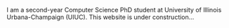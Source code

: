 I am a second-year Computer Science PhD student at University of Illinois Urbana-Champaign (UIUC). This website is under construction...
